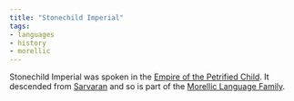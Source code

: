 ```yaml
---
title: "Stonechild Imperial"
tags:
- languages
- history
- morellic
---
```

Stonechild Imperial was spoken in the [Empire of the Petrified Child](cultures/morellic/stonechild-empire/stonechild-empire.md). It descended from [Sarvaran](languages/morellic/sarvaran/sarvaran.md) and so is part of the [Morellic Language Family](languages/morellic/morellic-family.md).